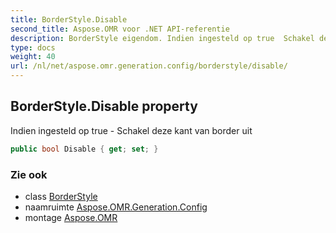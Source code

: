 ```yaml
---
title: BorderStyle.Disable
second_title: Aspose.OMR voor .NET API-referentie
description: BorderStyle eigendom. Indien ingesteld op true  Schakel deze kant van border uit
type: docs
weight: 40
url: /nl/net/aspose.omr.generation.config/borderstyle/disable/
---
```

## BorderStyle.Disable property

Indien ingesteld op true - Schakel deze kant van border uit

```csharp
public bool Disable { get; set; }
```

### Zie ook

* class [BorderStyle](../)
* naamruimte [Aspose.OMR.Generation.Config](../../borderstyle/)
* montage [Aspose.OMR](../../../)


